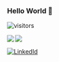 ### Hello World 👋 

![visitors](https://img.shields.io/badge/dynamic/json?url=https%3A%2F%2Fapi.countapi.xyz%2Fhit%2Ffarizaghayev&label=visitors&query=value&color=blue)

<a href="https://github.com/anuraghazra/github-readme-stats">
  <img align="left" src="https://github-readme-stats.vercel.app/api?username=farizaghayev&show_icons=true&count_private=true" />
</a>
<a href="https://github.com/anuraghazra/github-readme-stats">
  <img src="https://github-readme-stats.vercel.app/api/top-langs/?username=farizaghayev&hide=jupyter%20notebook,java" />
</a>


[![LinkedId](https://img.shields.io/badge/LinkedIn-Connect-blue?style=social&logo=linkedin)](https://www.linkedin.com/in/fariz-aghayev-a736462b/)

<!--
**farizaghayev/farizaghayev** is a ✨ _special_ ✨ repository because its `README.md` (this file) appears on your GitHub profile.

Here are some ideas to get you started:

- 🔭 I’m currently working on ...
- 🌱 I’m currently learning ...
- 👯 I’m looking to collaborate on ...
- 🤔 I’m looking for help with ...
- 💬 Ask me about ...
- 📫 How to reach me: ...
- 😄 Pronouns: ...
- ⚡ Fun fact: ...
-->
